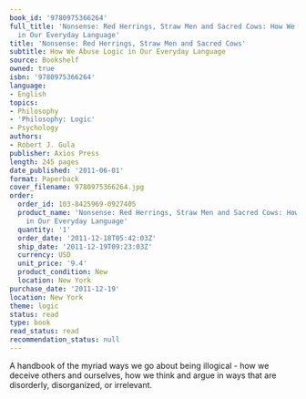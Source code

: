 ```yaml
---
book_id: '9780975366264'
full_title: 'Nonsense: Red Herrings, Straw Men and Sacred Cows: How We Abuse Logic
  in Our Everyday Language'
title: 'Nonsense: Red Herrings, Straw Men and Sacred Cows'
subtitle: How We Abuse Logic in Our Everyday Language
source: Bookshelf
owned: true
isbn: '9780975366264'
language:
- English
topics:
- Philosophy
- 'Philosophy: Logic'
- Psychology
authors:
- Robert J. Gula
publisher: Axios Press
length: 245 pages
date_published: '2011-06-01'
format: Paperback
cover_filename: 9780975366264.jpg
order:
  order_id: 103-8425969-0927405
  product_name: 'Nonsense: Red Herrings, Straw Men and Sacred Cows: How We Abuse Logic
    in Our Everyday Language'
  quantity: '1'
  order_date: '2011-12-18T05:42:03Z'
  ship_date: '2011-12-19T09:23:03Z'
  currency: USD
  unit_price: '9.4'
  product_condition: New
  location: New York
purchase_date: '2011-12-19'
location: New York
theme: logic
status: read
type: book
read_status: read
recommendation_status: null
---
```

A handbook of the myriad ways we go about being illogical - how we deceive others and ourselves, how we think and argue in ways that are disorderly, disorganized, or irrelevant.
